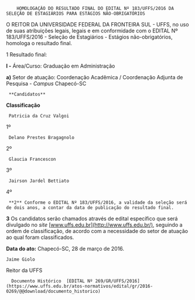         HOMOLOGAÇÃO DO RESULTADO FINAL DO EDITAL Nº 183/UFFS/2016 DA SELEÇÃO DE ESTAGIÁRIOS PARA ESTÁGIOS NÃO-OBRIGATÓRIOS  

O REITOR DA UNIVERSIDADE FEDERAL DA FRONTEIRA SUL - UFFS, no uso de suas atribuições legais, legais e em conformidade com o EDITAL Nº 183/UFFS/2016 - Seleção de Estagiários - Estágios não-obrigatórios, homologa o resultado final.

 1 Resultado final:

 **I -** Área/Curso: Graduação em Administração

 **a)** Setor de atuação: Coordenação Acadêmica / Coordenação Adjunta de Pesquisa - *Campus* Chapecó-SC

     **Candidatos**

   **Classificação**

     Patricia da Cruz Valgoi

   1º 

     Delano Prestes Bragagnolo

   2º 

     Glaucia Francescon

   3º 

     Jairson Jardel Bettiato

   4º 

     **2** Conforme o EDITAL Nº 183/UFFS/2016, a validade da seleção será de dois anos, a contar da data de publicação do resultado final.

 **3** Os candidatos serão chamados através de edital específico que será divulgado no *site* [www.uffs.edu.br](http://www.uffs.edu.br/), seguindo a ordem de classificação, de acordo com a necessidade do setor de atuação ao qual foram classificados.

  

   **Data do ato:** Chapecó-SC, 28 de março de 2016.   
 

    Jaime Giolo   
 Reitor da UFFS 

      Documento Histórico  [EDITAL Nº 269/GR/UFFS/2016](https://www.uffs.edu.br/atos-normativos/edital/gr/2016-0269/@@download/documento_historico)     
      